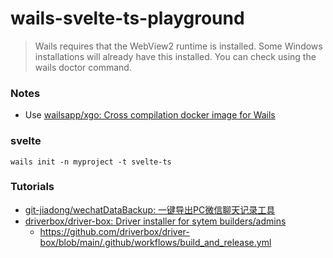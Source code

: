 wails-svelte-ts-playground
==========================
> Wails requires that the WebView2 runtime is installed. Some Windows installations will already have this installed. You can check using the wails doctor command.

### Notes
- Use [wailsapp/xgo: Cross compilation docker image for Wails](https://github.com/wailsapp/xgo)

### svelte
```
wails init -n myproject -t svelte-ts
```

### Tutorials
- [git-jiadong/wechatDataBackup: 一键导出PC微信聊天记录工具](https://github.com/git-jiadong/wechatDataBackup)
- [driverbox/driver-box: Driver installer for sytem builders/admins](https://github.com/driverbox/driver-box)
  - https://github.com/driverbox/driver-box/blob/main/.github/workflows/build_and_release.yml
